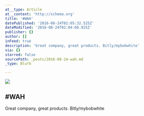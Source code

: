 ```yaml
---
at__type: Article
at__context: 'http://schema.org'
title: '#WAH'
datePublished: '2016-08-24T02:05:32.525Z'
dateModified: '2016-08-24T02:04:08.925Z'
publisher: {}
author: []
inFeed: true
description: 'Great company, great products. Bitly/mybobwhite'
via: {}
starred: false
sourcePath: _posts/2016-08-24-wah.md
_type: Blurb

---
```

<article style=""><img src="https://the-grid-user-content.s3-us-west-2.amazonaws.com/7ba68ab8-9aca-42c2-930e-176145045b58.jpg" /><h1>#WAH</h1><p>Great company, great products. Bitly/mybobwhite</p></article>